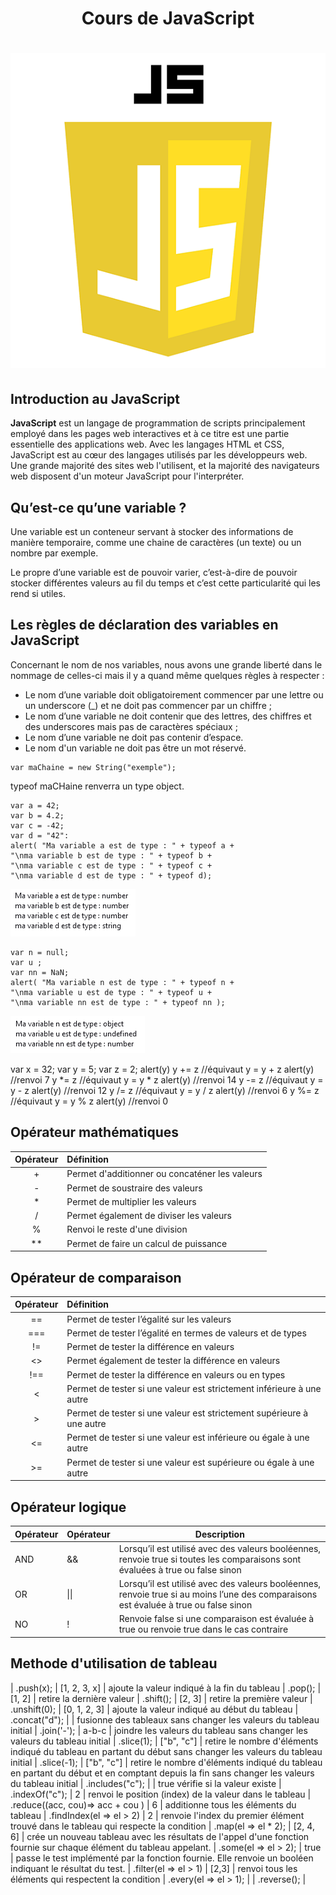 # <div align="center">  Cours de JavaScript  </div>  
# <div align="center">  ![js](img/js.png) </div>
## Introduction au JavaScript  
**JavaScript** est un langage de programmation de scripts principalement employé dans les pages web interactives et à ce titre est une partie essentielle des applications web. Avec les langages HTML et CSS, JavaScript est au cœur des langages utilisés par les développeurs web. Une grande majorité des sites web l'utilisent, et la majorité des navigateurs web disposent d'un moteur JavaScript pour l'interpréter. 
## Qu’est-ce qu’une variable ?

Une variable est un conteneur servant à stocker des informations de manière temporaire, comme une chaine de caractères (un texte) ou un nombre par exemple.

Le propre d’une variable est de pouvoir varier, c’est-à-dire de pouvoir stocker différentes valeurs au fil du temps et c’est cette particularité qui les rend si utiles.
## Les règles de déclaration des variables en JavaScript

Concernant le nom de nos variables, nous avons une grande liberté dans le nommage de celles-ci mais il y a quand même quelques règles à respecter :

* Le nom d’une variable doit obligatoirement commencer par une lettre ou un underscore (_) et ne doit pas commencer par un chiffre ;
* Le nom d’une variable ne doit contenir que des lettres, des chiffres et des underscores mais pas de caractères spéciaux ;
* Le nom d’une variable ne doit pas contenir d’espace.
* Le nom d'un variable ne doit pas être un mot réservé.

```
var maChaine = new String("exemple");
```
typeof maCHaine renverra un type object.

```
var a = 42; 
var b = 4.2;
var c = -42;
var d = "42":
alert( "Ma variable a est de type : " + typeof a + 
"\nma variable b est de type : " + typeof b + 
"\nma variable c est de type : " + typeof c + 
"\nma variable d est de type : " + typeof d);
```
![variable](img/varabcd.PNG)

```
var n = null;
var u ;
var nn = NaN;
alert( "Ma variable n est de type : " + typeof n + 
"\nma variable u est de type : " + typeof u + 
"\nma variable nn est de type : " + typeof nn );
```

![undefined](img/undefined.PNG)

var x = 32;
var y = 5;
var z = 2;
alert(y)
y += z //équivaut y = y + z
alert(y) //renvoi 7
y *= z //équivaut y = y * z
alert(y) //renvoi 14
y -= z //équivaut y = y - z
alert(y) //renvoi 12
y /= z //équivaut y = y / z
alert(y) //renvoi 6
y %= z //équivaut y = y % z
alert(y) //renvoi 0
## Opérateur mathématiques
| Opérateur | Définition |
|:-----------:|:------------|
| + | Permet d'additionner ou concaténer les valeurs |
| - | Permet de soustraire des valeurs|
| * | Permet de multiplier les valeurs |
| / | Permet également de diviser les valeurs |
| % | Renvoi le reste d'une division |
| ** | Permet de faire un calcul de puissance |
## Opérateur de comparaison
| Opérateur | Définition |
|:-----------:|:------------|
| == | Permet de tester l’égalité sur les valeurs |
| === | Permet de tester l’égalité en termes de valeurs et de types|
| != | Permet de tester la différence en valeurs |
| <> | Permet également de tester la différence en valeurs |
| !== | Permet de tester la différence en valeurs ou en types |
| < | Permet de tester si une valeur est strictement inférieure à une autre |
| > | Permet de tester si une valeur est strictement supérieure à une autre |
| <= | Permet de tester si une valeur est inférieure ou égale à une autre |
| >=  | Permet de tester si une valeur est supérieure ou égale à une autre |
## Opérateur logique
| Opérateur | Opérateur | Description |
|----------|---------|----------|
|AND |&&  | Lorsqu’il est utilisé avec des valeurs booléennes, renvoie true si toutes les comparaisons sont évaluées à true ou false sinon |
OR | \|\| | Lorsqu’il est utilisé avec des valeurs booléennes, renvoie true si au moins l’une des comparaisons est évaluée à true ou false sinon |
NO | ! | Renvoie false si une comparaison est évaluée à true ou renvoie true dans le cas contraire |

## Methode d'utilisation de tableau
| .push(x); | [1, 2, 3, x] | ajoute la valeur indiqué à la fin du tableau
| .pop(); | [1, 2] | retire la dernière valeur
| .shift(); | [2, 3] | retire la première valeur
| .unshift(0); | [0, 1, 2, 3] | ajoute la valeur indiqué au début du tableau
| .concat("d"); | | fusionne des tableaux sans changer les valeurs du tableau initial
| .join('-'); |  a-b-c  | joindre les valeurs du tableau sans changer les valeurs du tableau initial
| .slice(1); |  ["b", "c"] | retire le nombre d'éléments indiqué du tableau en partant du début sans changer les valeurs du tableau initial
| .slice(-1); |  ["b", "c"] | retire le nombre d'éléments indiqué du tableau en partant du début et en comptant depuis la fin sans changer les valeurs du tableau initial
| .includes("c"); | | true vérifie si la valeur existe
| .indexOf("c"); | 2 | renvoi le position (index) de la valeur dans le tableau
| .reduce((acc, cou)=> acc + cou ) | 6 | additionne tous les éléments du tableau
| .findIndex(el => el > 2) | 2  | renvoie l'index du premier élément trouvé dans le tableau qui respecte la condition
| .map(el => el * 2); | [2, 4, 6] | crée un nouveau tableau avec les résultats de l'appel d'une fonction fournie sur chaque élément du tableau appelant.
| .some(el => el > 2); | true | passe le test implémenté par la fonction fournie. Elle renvoie un booléen indiquant le résultat du test.
| .filter(el => el > 1) |  [2,3]  | renvoi tous les éléments qui respectent la condition
| .every(el => el > 1); |
| .reverse(); |